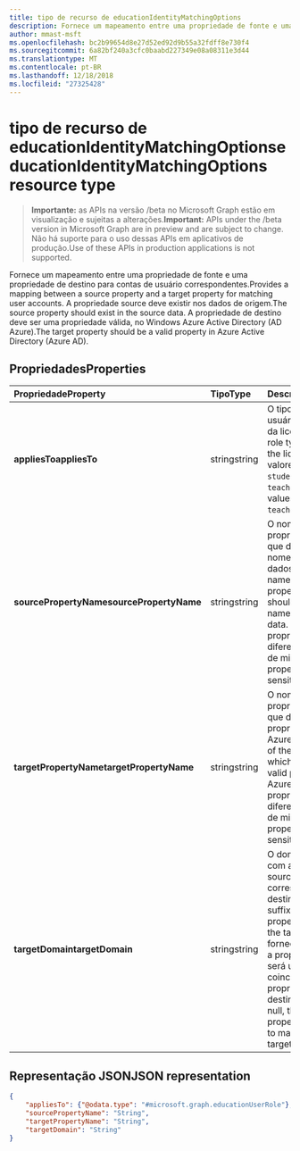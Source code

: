 ```yaml
---
title: tipo de recurso de educationIdentityMatchingOptions
description: Fornece um mapeamento entre uma propriedade de fonte e uma propriedade de destino para contas de usuário correspondentes. A propriedade source deve existir nos dados de origem. A propriedade de destino deve ser uma propriedade válida, no Windows Azure Active Directory (AD Azure).
author: mmast-msft
ms.openlocfilehash: bc2b99654d8e27d52ed92d9b55a32fdff8e730f4
ms.sourcegitcommit: 6a82bf240a3cfc0baabd227349e08a08311e3d44
ms.translationtype: MT
ms.contentlocale: pt-BR
ms.lasthandoff: 12/18/2018
ms.locfileid: "27325428"
---
```

# <a name="educationidentitymatchingoptions-resource-type"></a><span data-ttu-id="f3e53-105">tipo de recurso de educationIdentityMatchingOptions</span><span class="sxs-lookup"><span data-stu-id="f3e53-105">educationIdentityMatchingOptions resource type</span></span>

> <span data-ttu-id="f3e53-106">**Importante:** as APIs na versão /beta no Microsoft Graph estão em visualização e sujeitas a alterações.</span><span class="sxs-lookup"><span data-stu-id="f3e53-106">**Important:** APIs under the /beta version in Microsoft Graph are in preview and are subject to change.</span></span> <span data-ttu-id="f3e53-107">Não há suporte para o uso dessas APIs em aplicativos de produção.</span><span class="sxs-lookup"><span data-stu-id="f3e53-107">Use of these APIs in production applications is not supported.</span></span>

<span data-ttu-id="f3e53-108">Fornece um mapeamento entre uma propriedade de fonte e uma propriedade de destino para contas de usuário correspondentes.</span><span class="sxs-lookup"><span data-stu-id="f3e53-108">Provides a mapping between a source property and a target property for matching user accounts.</span></span> <span data-ttu-id="f3e53-109">A propriedade source deve existir nos dados de origem.</span><span class="sxs-lookup"><span data-stu-id="f3e53-109">The source property should exist in the source data.</span></span> <span data-ttu-id="f3e53-110">A propriedade de destino deve ser uma propriedade válida, no Windows Azure Active Directory (AD Azure).</span><span class="sxs-lookup"><span data-stu-id="f3e53-110">The target property should be a valid property in Azure Active Directory (Azure AD).</span></span>

## <a name="properties"></a><span data-ttu-id="f3e53-111">Propriedades</span><span class="sxs-lookup"><span data-stu-id="f3e53-111">Properties</span></span>

| <span data-ttu-id="f3e53-112">Propriedade</span><span class="sxs-lookup"><span data-stu-id="f3e53-112">Property</span></span> | <span data-ttu-id="f3e53-113">Tipo</span><span class="sxs-lookup"><span data-stu-id="f3e53-113">Type</span></span> | <span data-ttu-id="f3e53-114">Descrição</span><span class="sxs-lookup"><span data-stu-id="f3e53-114">Description</span></span> |
|:-|:-|:-|
| <span data-ttu-id="f3e53-115">**appliesTo**</span><span class="sxs-lookup"><span data-stu-id="f3e53-115">**appliesTo**</span></span> | <span data-ttu-id="f3e53-116">string</span><span class="sxs-lookup"><span data-stu-id="f3e53-116">string</span></span> |  <span data-ttu-id="f3e53-117">O tipo de função de usuário para atribuir da licença.</span><span class="sxs-lookup"><span data-stu-id="f3e53-117">The user role type to assign to the license.</span></span> <span data-ttu-id="f3e53-118">Os valores possíveis são: `student` e `teacher`.</span><span class="sxs-lookup"><span data-stu-id="f3e53-118">Possible values are: `student`, `teacher`.</span></span>      |
| <span data-ttu-id="f3e53-119">**sourcePropertyName**</span><span class="sxs-lookup"><span data-stu-id="f3e53-119">**sourcePropertyName**</span></span> | <span data-ttu-id="f3e53-120">string</span><span class="sxs-lookup"><span data-stu-id="f3e53-120">string</span></span> |  <span data-ttu-id="f3e53-121">O nome da propriedade source, que deve ser um nome de campo nos dados de origem.</span><span class="sxs-lookup"><span data-stu-id="f3e53-121">The name of the source property, which should be a field name in the source data.</span></span> <span data-ttu-id="f3e53-122">Essa propriedade diferencia maiusculas de minúsculas.</span><span class="sxs-lookup"><span data-stu-id="f3e53-122">This property is case-sensitive.</span></span>        |
| <span data-ttu-id="f3e53-123">**targetPropertyName**</span><span class="sxs-lookup"><span data-stu-id="f3e53-123">**targetPropertyName**</span></span> | <span data-ttu-id="f3e53-124">string</span><span class="sxs-lookup"><span data-stu-id="f3e53-124">string</span></span> |  <span data-ttu-id="f3e53-125">O nome da propriedade destino, que deve ser uma propriedade válida no Azure AD.</span><span class="sxs-lookup"><span data-stu-id="f3e53-125">The name of the target property, which should be a valid property in Azure AD.</span></span> <span data-ttu-id="f3e53-126">Essa propriedade diferencia maiusculas de minúsculas.</span><span class="sxs-lookup"><span data-stu-id="f3e53-126">This property is case-sensitive.</span></span>     |
| <span data-ttu-id="f3e53-127">**targetDomain**</span><span class="sxs-lookup"><span data-stu-id="f3e53-127">**targetDomain**</span></span> | <span data-ttu-id="f3e53-128">string</span><span class="sxs-lookup"><span data-stu-id="f3e53-128">string</span></span> |  <span data-ttu-id="f3e53-129">O domínio ao sufixo com a propriedade source a correspondência de destino.</span><span class="sxs-lookup"><span data-stu-id="f3e53-129">The domain to suffix with the source property to match on the target.</span></span> <span data-ttu-id="f3e53-130">Caso seja fornecido como nulo, a propriedade source será usada para coincidir com a propriedade de destino.</span><span class="sxs-lookup"><span data-stu-id="f3e53-130">If provided as null,  the source property will be used to match with the target property.</span></span>        |

## <a name="json-representation"></a><span data-ttu-id="f3e53-131">Representação JSON</span><span class="sxs-lookup"><span data-stu-id="f3e53-131">JSON representation</span></span>
<!-- {
  "blockType": "resource",
  "optionalProperties": [

  ],
  "@odata.type": "#microsoft.graph.educationIdentityMatchingOptions"
}-->

```json
{
    "appliesTo": {"@odata.type": "#microsoft.graph.educationUserRole"},
    "sourcePropertyName": "String",
    "targetPropertyName": "String",
    "targetDomain": "String"
}
```
